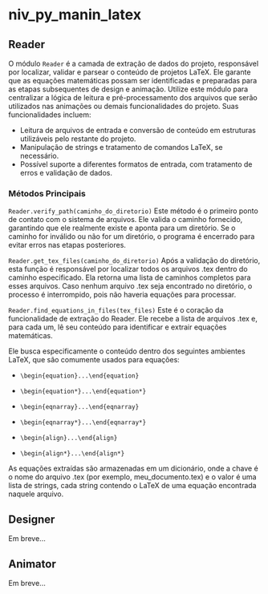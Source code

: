 # niv_py_manin_latex

## Reader

O módulo `Reader` é a camada de extração de dados do projeto, responsável por localizar, validar e parsear o conteúdo de projetos LaTeX. Ele garante que as equações matemáticas possam ser identificadas e preparadas para as etapas subsequentes de design e animação. Utilize este módulo para centralizar a lógica de leitura e pré-processamento dos arquivos que serão utilizados nas animações ou demais funcionalidades do projeto. Suas funcionalidades incluem:

- Leitura de arquivos de entrada e conversão de conteúdo em estruturas utilizáveis pelo restante do projeto.
- Manipulação de strings e tratamento de comandos LaTeX, se necessário.
- Possível suporte a diferentes formatos de entrada, com tratamento de erros e validação de dados.

### Métodos Principais
`Reader.verify_path(caminho_do_diretorio)`
    Este método é o primeiro ponto de contato com o sistema de arquivos. Ele valida o caminho fornecido, garantindo que ele realmente existe e aponta para um diretório. Se o caminho for inválido ou não for um diretório, o programa é encerrado para evitar erros nas etapas posteriores.

`Reader.get_tex_files(caminho_do_diretorio)`
    Após a validação do diretório, esta função é responsável por localizar todos os arquivos .tex dentro do caminho especificado. Ela retorna uma lista de caminhos completos para esses arquivos. Caso nenhum arquivo .tex seja encontrado no diretório, o processo é interrompido, pois não haveria equações para processar.

`Reader.find_equations_in_files(tex_files)`
    Este é o coração da funcionalidade de extração do Reader. Ele recebe a lista de arquivos .tex e, para cada um, lê seu conteúdo para identificar e extrair equações matemáticas.

Ele busca especificamente o conteúdo dentro dos seguintes ambientes LaTeX, que são comumente usados para equações:

- `\begin{equation}...\end{equation}`

- `\begin{equation*}...\end{equation*}`

- `\begin{eqnarray}...\end{eqnarray}`

- `\begin{eqnarray*}...\end{eqnarray*}`

- `\begin{align}...\end{align}`

- `\begin{align*}...\end{align*}`

As equações extraídas são armazenadas em um dicionário, onde a chave é o nome do arquivo .tex (por exemplo, meu_documento.tex) e o valor é uma lista de strings, cada string contendo o LaTeX de uma equação encontrada naquele arquivo.

## Designer
Em breve...

## Animator
Em breve...
